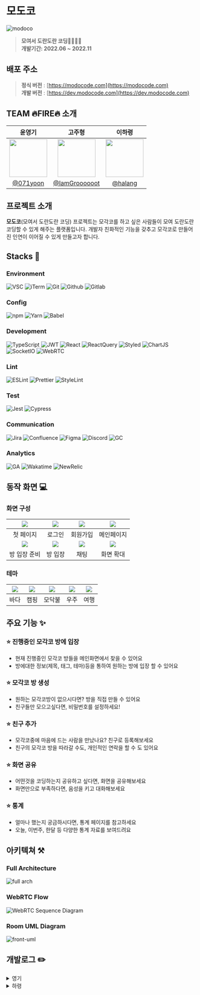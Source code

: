 # 모도코

<img src="https://user-images.githubusercontent.com/66371206/184502359-9e21d760-282d-4d0e-a19b-d3814cbb9aa8.png" title="modoco"/>

> **모여서 도란도란 코딩👨‍💻👩‍💻** <br/> **개발기간: 2022.06 ~ 2022.11**

## 배포 주소

> **정식 버전** : [https://modocode.com](https://modocode.com) <br /> **개발 버전** : [https://dev.modocode.com](https://dev.modocode.com)

## TEAM 🔥FIRE🔥 소개

|                                     윤영기                                     |                                      고주형                                      |                                     이하령                                     |
| :----------------------------------------------------------------------------: | :------------------------------------------------------------------------------: | :----------------------------------------------------------------------------: |
| <img width="100px" src="https://avatars.githubusercontent.com/u/66371206?v=4"> | <img width="100px" src="https://avatars.githubusercontent.com/u/38830620?v=4" /> | <img width="100px" src="https://avatars.githubusercontent.com/u/64428916?v=4"> |
|                     [@071yoon](https://github.com/071yoon)                     |                 [@IamGroooooot](https://github.com/IamGroooooot)                 |                   [@halang](https://github.com/haryung-lee)                    |

## 프로젝트 소개

**모도코**(모여서 도란도란 코딩) 프로젝트는 모각코를 하고 싶은 사람들이 모여 도란도란 코딩할 수 있게 해주는 플랫폼입니다. 개발자 친화적인 기능을 갖추고 모각코로 만들어진 인연이 이어질 수 있게 만들고자 합니다.

## Stacks 🚀

### Environment

![VSC](https://img.shields.io/badge/VSCode-0078D4?style=for-the-badge&logo=visual%20studio%20code&logoColor=white) ![iTerm](https://img.shields.io/badge/iTerm2-000000?style=for-the-badge&logo=iterm2&logoColor=white) ![Git](https://img.shields.io/badge/GIT-E44C30?style=for-the-badge&logo=git&logoColor=white) ![Github](https://img.shields.io/badge/GitHub-100000?style=for-the-badge&logo=github&logoColor=white) ![Gitlab](https://img.shields.io/badge/GitLab-330F63?style=for-the-badge&logo=gitlab&logoColor=white)

### Config

![npm](https://img.shields.io/badge/npm-CB3837?style=for-the-badge&logo=npm&logoColor=white) ![Yarn](https://img.shields.io/badge/Yarn-2C8EBB?style=for-the-badge&logo=yarn&logoColor=white) ![Babel](https://img.shields.io/badge/Babel-F9DC3E?style=for-the-badge&logo=babel&logoColor=white)

### Development

![TypeScript](https://img.shields.io/badge/TypeScript-007ACC?style=for-the-badge&logo=typescript&logoColor=white) ![JWT](https://img.shields.io/badge/JWT-000000?style=for-the-badge&logo=JSON%20web%20tokens&logoColor=white) ![React](https://img.shields.io/badge/React-20232A?style=for-the-badge&logo=react&logoColor=61DAFB) ![ReactQuery](https://img.shields.io/badge/React--Query-FF4154?style=for-the-badge&logo=ReactQuery&logoColor=61DAFB) ![Styled](https://img.shields.io/badge/styled--components-DB7093?style=for-the-badge&logo=styled-components&logoColor=white) ![ChartJS](https://img.shields.io/badge/Chart.js-FF6384?style=for-the-badge&logo=chartdotjs&logoColor=white) ![SocketIO](https://img.shields.io/badge/Socket.io-010101?&style=for-the-badge&logo=Socket.io&logoColor=white) ![WebRTC](https://img.shields.io/badge/WebRTC-333333?&style=for-the-badge&logo=WebRTC&logoColor=white)

### Lint

![ESLint](https://img.shields.io/badge/eslint-3A33D1?style=for-the-badge&logo=eslint&logoColor=white) ![Prettier](https://img.shields.io/badge/prettier-1A2C34?style=for-the-badge&logo=prettier&logoColor=F7BA3E) ![StyleLint](https://img.shields.io/badge/stylelint-000?style=for-the-badge&logo=stylelint&logoColor=white)

### Test

![Jest](https://img.shields.io/badge/Jest-C21325?style=for-the-badge&logo=jest&logoColor=white) ![Cypress](https://img.shields.io/badge/Cypress-17202C?style=for-the-badge&logo=cypress&logoColor=white)

### Communication

![Jira](https://img.shields.io/badge/Jira-0052CC?style=for-the-badge&logo=Jira&logoColor=white) ![Confluence](https://img.shields.io/badge/Confluence-172B4D?style=for-the-badge&logo=Confluence&logoColor=white) ![Figma](https://img.shields.io/badge/Figma-F24E1E?style=for-the-badge&logo=figma&logoColor=white) ![Discord](https://img.shields.io/badge/Discord-5865F2?style=for-the-badge&logo=discord&logoColor=white) ![GC](https://img.shields.io/badge/Google--Calendar-4285F4?style=for-the-badge&logo=GoogleCalendar&logoColor=white)

### Analytics

![GA](https://img.shields.io/badge/Google%20Analytics-E37400?style=for-the-badge&logo=google%20analytics&logoColor=white) ![Wakatime](https://img.shields.io/badge/WakaTime-000000?style=for-the-badge&logo=WakaTime&logoColor=white) ![NewRelic](https://img.shields.io/badge/New--Relic-008C99?style=for-the-badge&logo=NewRelic&logoColor=white)

## 동작 화면 💻

### 화면 구성

| <img src="https://user-images.githubusercontent.com/66371206/184502873-49230f1e-0317-489e-8bec-96c0c71053a2.png" /> | <img src="https://user-images.githubusercontent.com/66371206/184502903-155d0c32-ce91-472c-ae75-6c30590636a5.png" /> | <img src="https://user-images.githubusercontent.com/66371206/184502965-a51c409b-8bdc-4ef9-94ee-6ac9e4c416e9.png" /> |  <img src="https://user-images.githubusercontent.com/66371206/184502995-bb3378a7-bd06-4cc1-b5c5-02d46d043d77.png">  |
| :-----------------------------------------------------------------------------------------------------------------: | :-----------------------------------------------------------------------------------------------------------------: | :-----------------------------------------------------------------------------------------------------------------: | :-----------------------------------------------------------------------------------------------------------------: |
|                                                      첫 페이지                                                      |                                                       로그인                                                        |                                                      회원가입                                                       |                                                     메인페이지                                                      |
|  <img src="https://user-images.githubusercontent.com/66371206/184503035-c86ea336-837a-42c5-8ac2-f91ce4661c56.png">  | <img src="https://user-images.githubusercontent.com/66371206/184503095-cf0910c0-9afc-4a34-aa4a-2766594c0038.png" /> | <img src="https://user-images.githubusercontent.com/66371206/184503129-2f0b4358-e974-4a5a-bb6b-80b62a76ef59.png" /> | <img src="https://user-images.githubusercontent.com/66371206/184503155-0fff3142-75ae-442e-8219-cba00b8ac8c0.png" /> |
|                                                    방 입장 준비                                                     |                                                       방 입장                                                       |                                                        채팅                                                         |                                                      화면 확대                                                      |

### 테마

| <img src="https://user-images.githubusercontent.com/66371206/184503229-872ef0ec-eab2-4152-94a8-58bb7c28a75b.png" /> | <img src="https://user-images.githubusercontent.com/66371206/184503245-1f3b6c41-e327-413b-baeb-f879ca0fb410.png" /> | <img src="https://user-images.githubusercontent.com/66371206/184503291-2fee6898-2dc8-48cc-8d09-078f4d335431.png" /> | <img src="https://user-images.githubusercontent.com/66371206/184503310-6224d543-3bb3-4812-9f40-d2f66e431ee2.png" /> | <img src="https://user-images.githubusercontent.com/66371206/184503380-3f9eaaba-17d9-4889-8fc8-c6ff24c419a2.png" /> |
| :-----------------------------------------------------------------------------------------------------------------: | :-----------------------------------------------------------------------------------------------------------------: | :-----------------------------------------------------------------------------------------------------------------: | :-----------------------------------------------------------------------------------------------------------------: | :-----------------------------------------------------------------------------------------------------------------: |
|                                                        바다                                                         |                                                        캠핑                                                         |                                                       모닥불                                                        |                                                        우주                                                         |                                                        여행                                                         |

## 주요 기능 ✨

### ⭐️ 진행중인 모각코 방에 입장

- 현재 진행중인 모각코 방들을 메인화면에서 찾을 수 있어요
- 방에대한 정보(제목, 태그, 테마)등을 통하여 원하는 방에 입장 할 수 있어요

### ⭐️ 모각코 방 생성

- 원하는 모각코방이 없으시다면? 방을 직접 만들 수 있어요
- 친구들만 모으고싶다면, 비밀번호를 설정하세요!

### ⭐️ 친구 추가

- 모각코중에 마음에 드는 사람을 만났나요? 친구로 등록해보세요
- 친구의 모각코 방을 따라갈 수도, 개인적인 연락을 할 수 도 있어요

### ⭐️ 화면 공유

- 어떤것을 코딩하는지 공유하고 싶다면, 화면을 공유해보세요
- 화면만으로 부족하다면, 음성을 키고 대화해보세요

### ⭐️ 통계

- 얼마나 했는지 궁금하시다면, 통계 페이지를 참고하세요
- 오늘, 이번주, 한달 등 다양한 통계 자료를 보여드려요

## 아키텍쳐 ⚒

### Full Architecture

![full arch](https://user-images.githubusercontent.com/66371206/185145423-00937aee-eb35-46e7-85e0-a5aa5e372794.png)

### WebRTC Flow

![WebRTC Sequence Diagram](https://user-images.githubusercontent.com/66371206/185143244-142999a6-9f58-4e56-90ef-598782d7f420.png)

### Room UML Diagram

![front-uml](https://user-images.githubusercontent.com/66371206/194737818-1ac02b91-7861-4983-8bc5-b00c2e55d7c8.jpeg)

## 개발로그 ✏️

<details>
<summary>영기</summary>

[![071yoon's GitHub stats](https://velog-readme-stats.vercel.app/api?name=071yoon&slug=Typescript-에서-Zustand-배우기)](https://velog.io/@071yoon/Typescript-%EC%97%90%EC%84%9C-Zustand-%EB%B0%B0%EC%9A%B0%EA%B8%B0)

[![071yoon's GitHub stats](https://velog-readme-stats.vercel.app/api?name=071yoon&slug=Typescript-React-Styled-Component-환경에서-Font-적용하기)](https://velog.io/@071yoon/Typescript-React-Styled-Component-%ED%99%98%EA%B2%BD%EC%97%90%EC%84%9C-Font-%EC%A0%81%EC%9A%A9%ED%95%98%EA%B8%B0)

[![071yoon's GitHub stats](https://velog-readme-stats.vercel.app/api?name=071yoon&slug=React-Horizontal-Scroll-구현)](https://velog.io/@071yoon/React-Horizontal-Scroll-%EA%B5%AC%ED%98%84)

[![071yoon's GitHub stats](https://velog-readme-stats.vercel.app/api?name=071yoon&slug=React-Volume-Slide-만들기)](https://velog.io/@071yoon/React-Volume-Slide-%EB%A7%8C%EB%93%A4%EA%B8%B0)

[![071yoon's GitHub stats](https://velog-readme-stats.vercel.app/api?name=071yoon&slug=커스텀-드랍다운-애니메이션을-만들어보자)](https://velog.io/@071yoon/%EC%BB%A4%EC%8A%A4%ED%85%80-%EB%93%9C%EB%9E%8D%EB%8B%A4%EC%9A%B4-%EC%95%A0%EB%8B%88%EB%A9%94%EC%9D%B4%EC%85%98%EC%9D%84-%EB%A7%8C%EB%93%A4%EC%96%B4%EB%B3%B4%EC%9E%90)

[![071yoon's GitHub stats](https://velog-readme-stats.vercel.app/api?name=071yoon&slug=브라우저에서-오디오-입출력-제어하기)](https://velog.io/@071yoon/%EB%B8%8C%EB%9D%BC%EC%9A%B0%EC%A0%80%EC%97%90%EC%84%9C-%EC%98%A4%EB%94%94%EC%98%A4-%EC%9E%85%EC%B6%9C%EB%A0%A5-%EC%A0%9C%EC%96%B4%ED%95%98%EA%B8%B0)

[![071yoon's GitHub stats](https://velog-readme-stats.vercel.app/api?name=071yoon&slug=리액트-unit-test를-진행해보자)](https://velog.io/@071yoon/%EB%A6%AC%EC%95%A1%ED%8A%B8-unit-test%EB%A5%BC-%EC%A7%84%ED%96%89%ED%95%B4%EB%B3%B4%EC%9E%90)

[![071yoon's GitHub stats](https://velog-readme-stats.vercel.app/api?name=071yoon&slug=React로-오디오-비주얼라이저-만들기)](https://velog.io/@071yoon/React%EB%A1%9C-%EC%98%A4%EB%94%94%EC%98%A4-%EB%B9%84%EC%A3%BC%EC%96%BC%EB%9D%BC%EC%9D%B4%EC%A0%80-%EB%A7%8C%EB%93%A4%EA%B8%B0)

</details>

<details>
<summary>하령</summary>

[![halang's GitHub stats](https://velog-readme-stats.vercel.app/api?name=lhr4884&slug=Chart.js를-이용해-그래프를-만들어보자)](https://velog.io/@lhr4884/Chart.js%EB%A5%BC-%EC%9D%B4%EC%9A%A9%ED%95%B4-%EA%B7%B8%EB%9E%98%ED%94%84%EB%A5%BC-%EB%A7%8C%EB%93%A4%EC%96%B4%EB%B3%B4%EC%9E%90)

[![halang's GitHub stats](https://velog-readme-stats.vercel.app/api?name=lhr4884&slug=모달창-만들기-드롭다운-구현하기)](https://velog.io/@lhr4884/모달창-만들기-드롭다운-구현하기)

[![halang's GitHub stats](https://velog-readme-stats.vercel.app/api?name=lhr4884&slug=velog에서-사용하는-태그-입력-기능-만들기)](https://velog.io/@lhr4884/velog%EC%97%90%EC%84%9C-%EC%82%AC%EC%9A%A9%ED%95%98%EB%8A%94-%ED%83%9C%EA%B7%B8-%EC%9E%85%EB%A0%A5-%EA%B8%B0%EB%8A%A5-%EB%A7%8C%EB%93%A4%EA%B8%B0)

[![halang's GitHub stats](https://velog-readme-stats.vercel.app/api?name=lhr4884&slug=초대-링크-만들기-AWS-Lambda와-API-gateway로-api-만들기)](https://velog.io/@lhr4884/%EC%B4%88%EB%8C%80-%EB%A7%81%ED%81%AC-%EB%A7%8C%EB%93%A4%EA%B8%B0-AWS-Lambda%EC%99%80-API-gateway%EB%A1%9C-api-%EB%A7%8C%EB%93%A4%EA%B8%B0)

</details>
